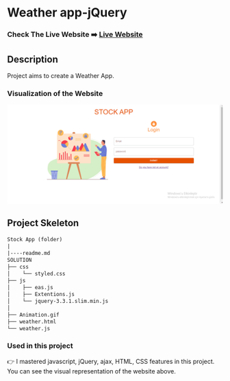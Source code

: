 # Weather app-jQuery

### Check The Live Website ➡️ [Live Website](https://sekunev-weatherapp-jquery.netlify.app/)

## Description

Project aims to create a Weather App.

### Visualization of the Website

![image](https://github.com/Sekunev/Stock-App/blob/main/src/assets/AnimationProject.gif)

## Project Skeleton

```
Stock App (folder)
|
|----readme.md
SOLUTION
├── css
│    └── styled.css
├── js
│    ├── eas.js
│    ├── Extentions.js
│    └── jquery-3.3.1.slim.min.js
│
├── Animation.gif
├── weather.html
└── weather.js
```

### Used in this project

👉 I mastered javascript, jQuery, ajax, HTML, CSS features in this project. You can see the visual representation of the website above.
